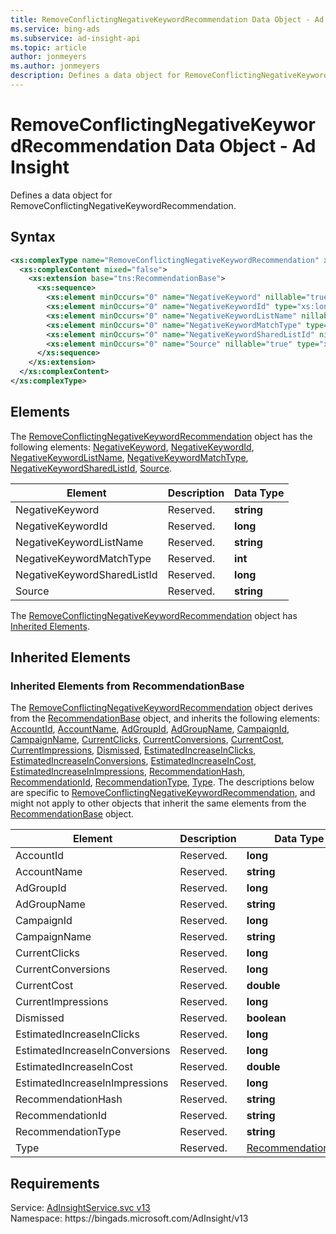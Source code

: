 ```yaml
---
title: RemoveConflictingNegativeKeywordRecommendation Data Object - Ad Insight
ms.service: bing-ads
ms.subservice: ad-insight-api
ms.topic: article
author: jonmeyers
ms.author: jonmeyers
description: Defines a data object for RemoveConflictingNegativeKeywordRecommendation.
---
```

# RemoveConflictingNegativeKeywordRecommendation Data Object - Ad Insight
Defines a data object for RemoveConflictingNegativeKeywordRecommendation.

## Syntax
```xml
<xs:complexType name="RemoveConflictingNegativeKeywordRecommendation" xmlns:xs="http://www.w3.org/2001/XMLSchema">
  <xs:complexContent mixed="false">
    <xs:extension base="tns:RecommendationBase">
      <xs:sequence>
        <xs:element minOccurs="0" name="NegativeKeyword" nillable="true" type="xs:string" />
        <xs:element minOccurs="0" name="NegativeKeywordId" type="xs:long" />
        <xs:element minOccurs="0" name="NegativeKeywordListName" nillable="true" type="xs:string" />
        <xs:element minOccurs="0" name="NegativeKeywordMatchType" type="xs:int" />
        <xs:element minOccurs="0" name="NegativeKeywordSharedListId" nillable="true" type="xs:long" />
        <xs:element minOccurs="0" name="Source" nillable="true" type="xs:string" />
      </xs:sequence>
    </xs:extension>
  </xs:complexContent>
</xs:complexType>
```

## <a name="elements"></a>Elements

The [RemoveConflictingNegativeKeywordRecommendation](removeconflictingnegativekeywordrecommendation.md) object has the following elements: [NegativeKeyword](#negativekeyword), [NegativeKeywordId](#negativekeywordid), [NegativeKeywordListName](#negativekeywordlistname), [NegativeKeywordMatchType](#negativekeywordmatchtype), [NegativeKeywordSharedListId](#negativekeywordsharedlistid), [Source](#source).

|Element|Description|Data Type|
|-----------|---------------|-------------|
|<a name="negativekeyword"></a>NegativeKeyword|Reserved.|**string**|
|<a name="negativekeywordid"></a>NegativeKeywordId|Reserved.|**long**|
|<a name="negativekeywordlistname"></a>NegativeKeywordListName|Reserved.|**string**|
|<a name="negativekeywordmatchtype"></a>NegativeKeywordMatchType|Reserved.|**int**|
|<a name="negativekeywordsharedlistid"></a>NegativeKeywordSharedListId|Reserved.|**long**|
|<a name="source"></a>Source|Reserved.|**string**|

The [RemoveConflictingNegativeKeywordRecommendation](removeconflictingnegativekeywordrecommendation.md) object has [Inherited Elements](#inheritedelements).

## <a name="inheritedelements"></a>Inherited Elements

### <a name="inheritedelementsrecommendationbase"></a>Inherited Elements from RecommendationBase
The [RemoveConflictingNegativeKeywordRecommendation](removeconflictingnegativekeywordrecommendation.md) object derives from the [RecommendationBase](recommendationbase.md) object, and inherits the following elements: [AccountId](#accountid), [AccountName](#accountname), [AdGroupId](#adgroupid), [AdGroupName](#adgroupname), [CampaignId](#campaignid), [CampaignName](#campaignname), [CurrentClicks](#currentclicks), [CurrentConversions](#currentconversions), [CurrentCost](#currentcost), [CurrentImpressions](#currentimpressions), [Dismissed](#dismissed), [EstimatedIncreaseInClicks](#estimatedincreaseinclicks), [EstimatedIncreaseInConversions](#estimatedincreaseinconversions), [EstimatedIncreaseInCost](#estimatedincreaseincost), [EstimatedIncreaseInImpressions](#estimatedincreaseinimpressions), [RecommendationHash](#recommendationhash), [RecommendationId](#recommendationid), [RecommendationType](#recommendationtype), [Type](#type). The descriptions below are specific to [RemoveConflictingNegativeKeywordRecommendation](removeconflictingnegativekeywordrecommendation.md), and might not apply to other objects that inherit the same elements from the [RecommendationBase](recommendationbase.md) object.  

|Element|Description|Data Type|
|-----------|---------------|-------------|
|<a name="accountid"></a>AccountId|Reserved.|**long**|
|<a name="accountname"></a>AccountName|Reserved.|**string**|
|<a name="adgroupid"></a>AdGroupId|Reserved.|**long**|
|<a name="adgroupname"></a>AdGroupName|Reserved.|**string**|
|<a name="campaignid"></a>CampaignId|Reserved.|**long**|
|<a name="campaignname"></a>CampaignName|Reserved.|**string**|
|<a name="currentclicks"></a>CurrentClicks|Reserved.|**long**|
|<a name="currentconversions"></a>CurrentConversions|Reserved.|**long**|
|<a name="currentcost"></a>CurrentCost|Reserved.|**double**|
|<a name="currentimpressions"></a>CurrentImpressions|Reserved.|**long**|
|<a name="dismissed"></a>Dismissed|Reserved.|**boolean**|
|<a name="estimatedincreaseinclicks"></a>EstimatedIncreaseInClicks|Reserved.|**long**|
|<a name="estimatedincreaseinconversions"></a>EstimatedIncreaseInConversions|Reserved.|**long**|
|<a name="estimatedincreaseincost"></a>EstimatedIncreaseInCost|Reserved.|**double**|
|<a name="estimatedincreaseinimpressions"></a>EstimatedIncreaseInImpressions|Reserved.|**long**|
|<a name="recommendationhash"></a>RecommendationHash|Reserved.|**string**|
|<a name="recommendationid"></a>RecommendationId|Reserved.|**string**|
|<a name="recommendationtype"></a>RecommendationType|Reserved.|**string**|
|<a name="type"></a>Type|Reserved.|[RecommendationType](recommendationtype.md)|

## Requirements
Service: [AdInsightService.svc v13](https://adinsight.api.bingads.microsoft.com/Api/Advertiser/AdInsight/v13/AdInsightService.svc)  
Namespace: https\://bingads.microsoft.com/AdInsight/v13  

